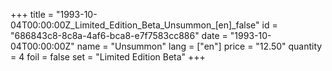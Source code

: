 +++
title = "1993-10-04T00:00:00Z_Limited_Edition_Beta_Unsummon_[en]_false"
id = "686843c8-8c8a-4af6-bca8-e7f7583cc886"
date = "1993-10-04T00:00:00Z"
name = "Unsummon"
lang = ["en"]
price = "12.50"
quantity = 4
foil = false
set = "Limited Edition Beta"
+++
